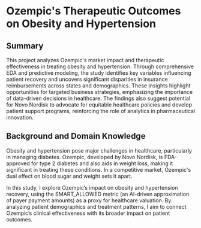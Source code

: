 # Ozempic's Therapeutic Outcomes on Obesity and Hypertension

## Summary
This project analyzes Ozempic's market impact and therapeutic effectiveness in treating obesity and hypertension. Through comprehensive EDA and predictive modeling, the study identifies key variables influencing patient recovery and uncovers significant disparities in insurance reimbursements across states and demographics. These insights highlight opportunities for targeted business strategies, emphasizing the importance of data-driven decisions in healthcare. The findings also suggest potential for Novo Nordisk to advocate for equitable healthcare policies and develop patient support programs, reinforcing the role of analytics in pharmaceutical innovation.

## Background and Domain Knowledge
Obesity and hypertension pose major challenges in healthcare, particularly in managing diabetes. Ozempic, developed by Novo Nordisk, is FDA-approved for type 2 diabetes and also aids in weight loss, making it significant in treating these conditions. In a competitive market, Ozempic's dual effect on blood sugar and weight sets it apart.

In this study, I explore Ozempic’s impact on obesity and hypertension recovery, using the SMART_ALLOWED metric (an AI-driven approximation of payer payment amounts) as a proxy for healthcare valuation. By analyzing patient demographics and treatment patterns, I aim to connect Ozempic’s clinical effectiveness with its broader impact on patient outcomes.
